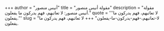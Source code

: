 +++
author = "أنيس منصور"
title = "مقولة أنيس منصور"
description = "مقولة أنيس منصور: لا تعاتبهم، فهم يدركون ما يفعلون."
quote = '''لا تعاتبهم، فهم يدركون ما يفعلون.'''
slug = "لا-تعاتبهم،-فهم-يدركون-ما-يفعلون"
+++
لا تعاتبهم، فهم يدركون ما يفعلون.
